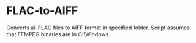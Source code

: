 # FLAC-to-AIFF

Converts all FLAC files to AIFF format in specified folder.
Script assumes that FFMPEG binaries are in C:\Windows.

